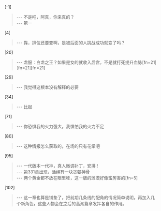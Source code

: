 
[-1] 
>--- 不是吧，阿真，你来真的？<br>
>--- 第一<br>

[4] 
>--- 靠，排位还要变啊，是被后面的人挑战成功就变了吗？<br>

[20] 
>--- 龙服：白龙之王？如果是女的就收入后宫，不是就打死提升血脉[fn=21][fn=21][fn=21]<br>

[29] 
>--- 我觉得这根本没有解释的必要<br>

[34] 
>--- 比起<br>

[71] 
>--- 你恐惧我的火力强大，我惧怕我的火力不足<br>

[80] 
>--- 这种情报怎么获取的，在场的只有花棠吧<br>

[95] 
>--- 一代版本一代神，真人微调补丁，安排！<br>
>--- 第331章出现，活绳有一块贪婪神骨<br>
>--- 两个黄金都不放在眼里哇，这一版的滩漠好像蛮厉害的[fn=5]<br>

[102] 
>--- 这一章也算是铺垫了，把前期几条线的配角的情况简单说明，再加入几个新角色，这些人物会在之后的高潮篇章发挥各自的作用。<br>
